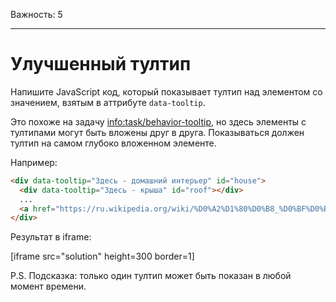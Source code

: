 Важность: 5

---

# Улучшенный тултип

Напишите JavaScript код, который показывает тултип над элементом со значением, взятым в аттрибуте `data-tooltip`.

Это похоже на задачу <info:task/behavior-tooltip>, но здесь элементы с тултипами могут быть вложены друг в друга. Показываться должен тултип на самом глубоко вложенном элементе.

Например:

```html
<div data-tooltip="Здесь - домашний интерьер" id="house">
  <div data-tooltip="Здесь - крыша" id="roof"></div>
  ...
  <a href="https://ru.wikipedia.org/wiki/%D0%A2%D1%80%D0%B8_%D0%BF%D0%BE%D1%80%D0%BE%D1%81%D1%91%D0%BD%D0%BA%D0%B0" data-tooltip="Читать далее…">Наведи курсор на меня</a>
</div>
```

Результат в iframe:

[iframe src="solution" height=300 border=1]

P.S. Подсказка: только один тултип может быть показан в любой момент времени.
